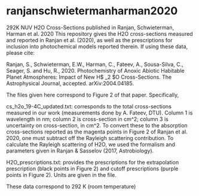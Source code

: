 # ranjanschwietermanharman2020
292K NUV H2O Cross-Sections published in Ranjan, Schwieterman, Harman et al. 2020
This repository gives the H2O cross-sections measured and reported in Ranjan et al. (2020), as well as the prescriptions for inclusion into photochemical models reported therein. If using these data, please cite:

Ranjan, S., Schwieterman, E.W., Harman, C., Fateev, A., Sousa-Silva, C., Seager, S. and Hu, R., 2020. Photochemistry of Anoxic Abiotic Habitable Planet Atmospheres: Impact of New H$ _2 $O Cross-Sections. The Astrophysical Journal, accepted. arXiv:2004.04185.

The files given here correspond to Figure 2 of that paper. Specifically,

cs_h2o_19-4C_updated.txt: corresponds to the total cross-sections measured in our work (measurements done by A. Fateev, DTU). Column 1 is wavelength in nm; column 2 is cross-section in cm^2; column 3 is uncertainty on cross-section, in cm^2. To convert these to the absorption cross-sections reported as the magenta points in Figure 2 of Ranjan et al. 2020, one must subtract off the Rayleigh scattering contribution. To calculate the Rayleigh scattering of H2O, we used the formalism and parameters given in Ranjan & Sasselov (2017, Astrobiology). 

H2O_prescriptions.txt: provides the prescriptions for the extrapolation prescription (black points in Figure 2) and cutoff prescriptions (purple points in Figure 2). Units are given in the file. 

These data correspond to 292 K (room temperature)



